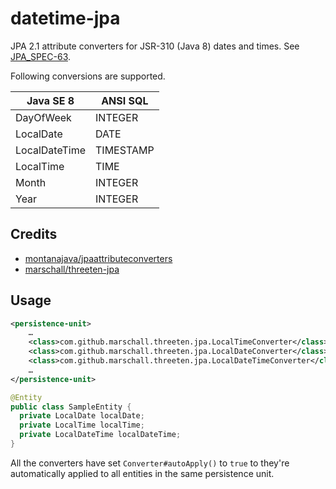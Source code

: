 datetime-jpa
============

JPA 2.1 attribute converters for JSR-310 (Java 8) dates and times. See [JPA_SPEC-63](https://java.net/jira/browse/JPA_SPEC-63).

Following conversions are supported.

| Java SE 8      | ANSI SQL   |
| -------------- | ---------- |
| DayOfWeek      | INTEGER    |
| LocalDate      | DATE       |
| LocalDateTime  | TIMESTAMP  |
| LocalTime      | TIME       |
| Month          | INTEGER    |
| Year           | INTEGER    |


Credits
-------
* [montanajava/jpaattributeconverters](https://bitbucket.org/montanajava/jpaattributeconverters) 
* [marschall/threeten-jpa](https://github.com/marschall/threeten-jpa)


Usage
-----
```xml
<persistence-unit>
    …
    <class>com.github.marschall.threeten.jpa.LocalTimeConverter</class>
    <class>com.github.marschall.threeten.jpa.LocalDateConverter</class>
    <class>com.github.marschall.threeten.jpa.LocalDateTimeConverter</class>
    …
</persistence-unit>
```

```java
@Entity
public class SampleEntity {
  private LocalDate localDate;
  private LocalTime localTime;
  private LocalDateTime localDateTime;
}
```

All the converters have set `Converter#autoApply()` to `true` to they're automatically applied to all entities in the same persistence unit.
